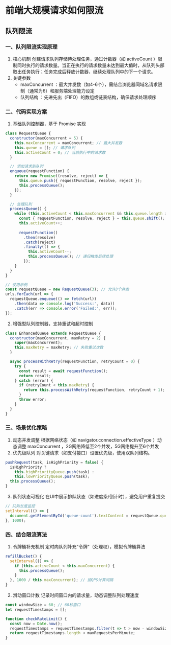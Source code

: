 # 前端大规模请求如何限流
## 队列限流
### 一、队列限流实现原理
1. 核心机制
创建请求队列存储待处理任务，通过计数器（如 activeCount ）限制同时执行的请求数量。当正在执行的请求数量未达到最大值时，从队列头部取出任务执行；任务完成后释放计数器，继续处理队列中的下一个请求。
2. 关键参数
    - maxConcurrent ：最大并发数（如4-6个），需结合浏览器同域名请求限制（通常为6）和服务端处理能力设定
    - 队列结构 ：先进先出（FIFO）的数组或链表结构，确保请求处理顺序
### 二、代码实现方案
1. 基础队列控制器，基于 Promise 实现
```js
class RequestQueue {
  constructor(maxConcurrent = 5) {
    this.maxConcurrent = maxConcurrent; // 最大并发数
    this.queue = []; // 请求队列
    this.activeCount = 0; // 当前执行中的请求数
  }

  // 添加请求到队列
  enqueue(requestFunction) {
    return new Promise((resolve, reject) => {
      this.queue.push({ requestFunction, resolve, reject });
      this.processQueue();
    });
  }

  // 处理队列
  processQueue() {
    while (this.activeCount < this.maxConcurrent && this.queue.length > 0) {
      const { requestFunction, resolve, reject } = this.queue.shift();
      this.activeCount++;
      
      requestFunction()
        .then(resolve)
        .catch(reject)
        .finally(() => {
          this.activeCount--;
          this.processQueue(); // 递归触发后续处理
        });
    }
  }
}

// 使用示例
const requestQueue = new RequestQueue(3); // 允许3个并发
urls.forEach(url => {
  requestQueue.enqueue(() => fetch(url))
    .then(data => console.log('Success:', data))
    .catch(err => console.error('Failed:', err));
});

```
2. 增强型队列控制器，支持重试和超时控制
```js
class EnhancedQueue extends RequestQueue {
  constructor(maxConcurrent, maxRetry = 2) {
    super(maxConcurrent);
    this.maxRetry = maxRetry; // 失败重试次数
  }

  async processWithRetry(requestFunction, retryCount = 0) {
    try {
      const result = await requestFunction();
      return result;
    } catch (error) {
      if (retryCount < this.maxRetry) {
        return this.processWithRetry(requestFunction, retryCount + 1);
      }
      throw error;
    }
  }
}
```
### 三、场景优化策略
1. 动态并发调整
根据网络状态（如 navigator.connection.effectiveType ）动态调整 maxConcurrent ，2G网络降低至2个并发，5G网络提升至6个并发
2. 优先级队列
对关键请求（如支付接口）设置优先级，使用双队列结构。
```js
pushRequest(task, isHighPriority = false) {
  isHighPriority ? 
    this.highPriorityQueue.push(task) : 
    this.lowPriorityQueue.push(task);
  this.processQueue();
}
```
3. 队列状态可视化
在UI中展示排队状态（如进度条/倒计时），避免用户重复提交
```js
// 队列长度监控
setInterval(() => {
  document.getElementById('queue-count').textContent = requestQueue.queue.length;
}, 1000);
```
### 四、结合限流算法
1. 令牌桶补充机制
定时向队列补充"令牌"（处理权），模拟令牌桶算法
```js
refillBucket() {
  setInterval(() => {
    if (this.activeCount < this.maxConcurrent) {
      this.processQueue();
    }
  }, 1000 / this.maxConcurrent); // 按QPS计算间隔
}
```
2. 滑动窗口计数
记录时间窗口内的请求量，动态调整队列处理速度
```js
const windowSize = 60; // 60秒窗口
let requestTimestamps = [];

function checkRateLimit() {
  const now = Date.now();
  requestTimestamps = requestTimestamps.filter(t => t > now - windowSize*1000);
  return requestTimestamps.length < maxRequestsPerMinute;
}
```